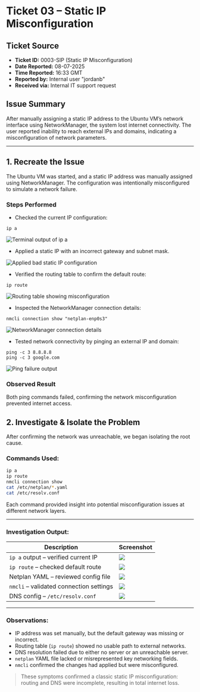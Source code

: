 # Ticket 03 – Static IP Misconfiguration

## Ticket Source
- **Ticket ID:** 0003-SIP (Static IP Misconfiguration)
- **Date Reported:** 08-07-2025
- **Time Reported:** 16:33 GMT
- **Reported by:** Internal user "jordanb"
- **Received via:** Internal IT support request

## Issue Summary
After manually assigning a static IP address to the Ubuntu VM’s network interface using NetworkManager, the system lost internet connectivity. The user reported inability to reach external IPs and domains, indicating a misconfiguration of network parameters.

---

## 1. Recreate the Issue

The Ubuntu VM was started, and a static IP address was manually assigned using NetworkManager. The configuration was intentionally misconfigured to simulate a network failure.

### Steps Performed

- Checked the current IP configuration:

```
ip a
```

![Terminal output of `ip a`](../images/Terminal-output-of-ip-a.png)

- Applied a static IP with an incorrect gateway and subnet mask.

![Applied bad static IP configuration](../images/apply-bad-config.png)

- Verified the routing table to confirm the default route:

```
ip route
```

![Routing table showing misconfiguration](../images/ip-route.png)

- Inspected the NetworkManager connection details:

```
nmcli connection show "netplan-enp0s3"
```

![NetworkManager connection details](../images/nmcli-connection-show.png)

- Tested network connectivity by pinging an external IP and domain:

```
ping -c 3 8.8.8.8
ping -c 3 google.com
```

![Ping failure output](../images/ping-failure(2).png)

### Observed Result

Both ping commands failed, confirming the network misconfiguration prevented internet access.

## 2. Investigate & Isolate the Problem

After confirming the network was unreachable, we began isolating the root cause.

### Commands Used:

```bash
ip a
ip route
nmcli connection show
cat /etc/netplan/*.yaml
cat /etc/resolv.conf
```

Each command provided insight into potential misconfiguration issues at different network layers.

---

### Investigation Output:

| Description                            | Screenshot                                      |
|----------------------------------------|-------------------------------------------------|
| `ip a` output – verified current IP     | ![](../images/ip-a-investigation.png)           |
| `ip route` – checked default route      | ![](../images/ip-route-investigation.png)       |
| Netplan YAML – reviewed config file     | ![](../images/netplan-yaml.png)                 |
| `nmcli` – validated connection settings | ![](../images/nmcli-show.png)                   |
| DNS config – `/etc/resolv.conf`         | ![](../images/resolv-conf.png)                  |

---

### Observations:

- IP address was set manually, but the default gateway was missing or incorrect.
- Routing table (`ip route`) showed no usable path to external networks.
- DNS resolution failed due to either no server or an unreachable server.
- `netplan` YAML file lacked or misrepresented key networking fields.
- `nmcli` confirmed the changes had applied but were misconfigured.

> These symptoms confirmed a classic static IP misconfiguration: routing and DNS were incomplete, resulting in total internet loss.

